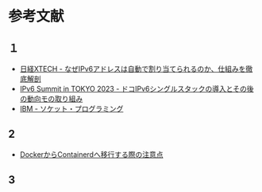 # 参考文献

## １

- [日経XTECH - なぜIPv6アドレスは自動で割り当てられるのか、仕組みを徹底解剖](https://xtech.nikkei.com/atcl/nxt/column/18/01442/101400004/)
- [IPv6 Summit in TOKYO 2023 - ドコIPv6シングルスタックの導⼊とその後の動向モの取り組み](https://www.jp.ipv6forum.com/2022/timetable/program/20221216_1_IPv6Summit2022_docomo.pdf)
- [IBM - ソケット・プログラミング](https://www.ibm.com/docs/ja/i/7.6.0?topic=communications-socket-programming)

## 2

- [DockerからContainerdへ移行する際の注意点](https://speakerdeck.com/ktock/dockerkaracontainerdhefalseyi-xing?slide=14)

## 3
